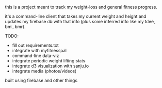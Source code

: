 this is a project meant to track my weight-loss and general fitness progress.

it's a command-line client that takes my current weight and height and updates
my firebase db with that info (plus some inferred info like my tdee, bmi, bmr).

TODO:
* fill out requirements.txt
* integrate with myfitnesspal
* command-line data-viz
* integrate periodic weight lifting stats
* integrate d3 visualization with sanju.io
* integrate media (photos/videos)

built using firebase and other things.
